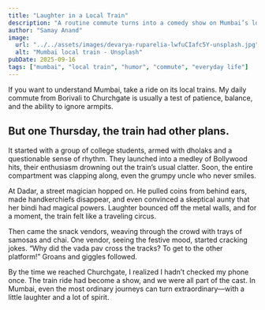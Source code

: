 ```yaml
---
title: "Laughter in a Local Train"
description: "A routine commute turns into a comedy show on Mumbai’s local train."
author: "Samay Anand"
image:
  url: "../../assets/images/devarya-ruparelia-lwfuCIafc5Y-unsplash.jpg"
  alt: "Mumbai local train - Unsplash"
pubDate: 2025-09-16
tags: ["mumbai", "local train", "humor", "commute", "everyday life"]
---
```


If you want to understand Mumbai, take a ride on its local trains. My daily commute from Borivali to Churchgate is usually a test of patience, balance, and the ability to ignore armpits.

## But one Thursday, the train had other plans.

It started with a group of college students, armed with dholaks and a questionable sense of rhythm. They launched into a medley of Bollywood hits, their enthusiasm drowning out the train’s usual clatter. Soon, the entire compartment was clapping along, even the grumpy uncle who never smiles.

At Dadar, a street magician hopped on. He pulled coins from behind ears, made handkerchiefs disappear, and even convinced a skeptical aunty that her bindi had magical powers. Laughter bounced off the metal walls, and for a moment, the train felt like a traveling circus.

Then came the snack vendors, weaving through the crowd with trays of samosas and chai. One vendor, seeing the festive mood, started cracking jokes. “Why did the vada pav cross the tracks? To get to the other platform!” Groans and giggles followed.

By the time we reached Churchgate, I realized I hadn’t checked my phone once. The train ride had become a show, and we were all part of the cast. In Mumbai, even the most ordinary journeys can turn extraordinary—with a little laughter and a lot of spirit.
